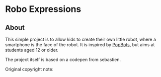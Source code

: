 # Robo Expressions

## About

This simple project is to allow kids to create their own little robot, where a smartphone is the face of the robot.
It is inspired by [PopBots](https://www.media.mit.edu/projects/pop-kit/overview/), but aims at students aged 12 or older.

The project itself is based on a codepen from sebastien.

Original copyright note:

<!--
Copyright (c) 2019 by sebastien (https://codepen.io/ooohpaco/pen/pbeYjL)


Permission is hereby granted, free of charge, to any person obtaining a copy of this software and associated documentation files (the "Software"), to deal in the Software without restriction, including without limitation the rights to use, copy, modify, merge, publish, distribute, sublicense, and/or sell copies of the Software, and to permit persons to whom the Software is furnished to do so, subject to the following conditions:

The above copyright notice and this permission notice shall be included in all copies or substantial portions of the Software.

THE SOFTWARE IS PROVIDED "AS IS", WITHOUT WARRANTY OF ANY KIND, EXPRESS OR IMPLIED, INCLUDING BUT NOT LIMITED TO THE WARRANTIES OF MERCHANTABILITY, FITNESS FOR A PARTICULAR PURPOSE AND NONINFRINGEMENT. IN NO EVENT SHALL THE AUTHORS OR COPYRIGHT HOLDERS BE LIABLE FOR ANY CLAIM, DAMAGES OR OTHER LIABILITY, WHETHER IN AN ACTION OF CONTRACT, TORT OR OTHERWISE, ARISING FROM, OUT OF OR IN CONNECTION WITH THE SOFTWARE OR THE USE OR OTHER DEALINGS IN THE SOFTWARE.
-->
